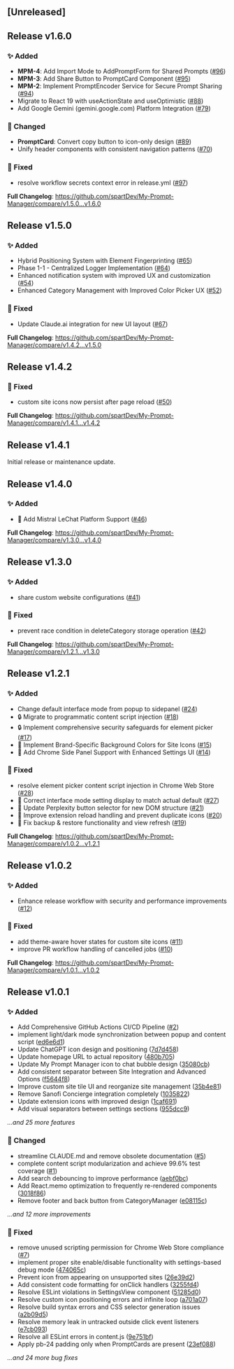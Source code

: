 ## [Unreleased]


## Release v1.6.0

### ✨ Added

- **MPM-4**: Add Import Mode to AddPromptForm for Shared Prompts ([#96](https://github.com/spartDev/My-Prompt-Manager/pull/96))
- **MPM-3**: Add Share Button to PromptCard Component ([#95](https://github.com/spartDev/My-Prompt-Manager/pull/95))
- **MPM-2**: Implement PromptEncoder Service for Secure Prompt Sharing ([#94](https://github.com/spartDev/My-Prompt-Manager/pull/94))
- Migrate to React 19 with useActionState and useOptimistic ([#88](https://github.com/spartDev/My-Prompt-Manager/pull/88))
- Add Google Gemini (gemini.google.com) Platform Integration ([#79](https://github.com/spartDev/My-Prompt-Manager/pull/79))

### 🔄 Changed

- **PromptCard**: Convert copy button to icon-only design ([#89](https://github.com/spartDev/My-Prompt-Manager/pull/89))
- Unify header components with consistent navigation patterns ([#70](https://github.com/spartDev/My-Prompt-Manager/pull/70))

### 🐛 Fixed

- resolve workflow secrets context error in release.yml ([#97](https://github.com/spartDev/My-Prompt-Manager/pull/97))

**Full Changelog**: https://github.com/spartDev/My-Prompt-Manager/compare/v1.5.0...v1.6.0

## Release v1.5.0

### ✨ Added

- Hybrid Positioning System with Element Fingerprinting ([#65](https://github.com/spartDev/My-Prompt-Manager/pull/65))
- Phase 1-1 - Centralized Logger Implementation ([#64](https://github.com/spartDev/My-Prompt-Manager/pull/64))
- Enhanced notification system with improved UX and customization ([#54](https://github.com/spartDev/My-Prompt-Manager/pull/54))
- Enhanced Category Management with Improved Color Picker UX ([#52](https://github.com/spartDev/My-Prompt-Manager/pull/52))

### 🐛 Fixed

- Update Claude.ai integration for new UI layout ([#67](https://github.com/spartDev/My-Prompt-Manager/pull/67))

**Full Changelog**: https://github.com/spartDev/My-Prompt-Manager/compare/v1.4.2...v1.5.0

## Release v1.4.2

### 🐛 Fixed

- custom site icons now persist after page reload ([#50](https://github.com/spartDev/My-Prompt-Manager/pull/50))

**Full Changelog**: https://github.com/spartDev/My-Prompt-Manager/compare/v1.4.1...v1.4.2

## Release v1.4.1

Initial release or maintenance update.

## Release v1.4.0

### ✨ Added

- 🚀 Add Mistral LeChat Platform Support ([#46](https://github.com/spartDev/My-Prompt-Manager/pull/46))

**Full Changelog**: https://github.com/spartDev/My-Prompt-Manager/compare/v1.3.0...v1.4.0

## Release v1.3.0

### ✨ Added

- share custom website configurations ([#41](https://github.com/spartDev/My-Prompt-Manager/pull/41))

### 🐛 Fixed

- prevent race condition in deleteCategory storage operation ([#42](https://github.com/spartDev/My-Prompt-Manager/pull/42))

**Full Changelog**: https://github.com/spartDev/My-Prompt-Manager/compare/v1.2.1...v1.3.0

## Release v1.2.1

### ✨ Added

- Change default interface mode from popup to sidepanel ([#24](https://github.com/spartDev/My-Prompt-Manager/pull/24))
- 🔒 Migrate to programmatic content script injection ([#18](https://github.com/spartDev/My-Prompt-Manager/pull/18))
- 🔒 Implement comprehensive security safeguards for element picker ([#17](https://github.com/spartDev/My-Prompt-Manager/pull/17))
- 🎨 Implement Brand-Specific Background Colors for Site Icons ([#15](https://github.com/spartDev/My-Prompt-Manager/pull/15))
- 🚀 Add Chrome Side Panel Support with Enhanced Settings UI ([#14](https://github.com/spartDev/My-Prompt-Manager/pull/14))

### 🐛 Fixed

- resolve element picker content script injection in Chrome Web Store ([#28](https://github.com/spartDev/My-Prompt-Manager/pull/28))
- 🐛 Correct interface mode setting display to match actual default ([#27](https://github.com/spartDev/My-Prompt-Manager/pull/27))
- 🔧 Update Perplexity button selector for new DOM structure ([#21](https://github.com/spartDev/My-Prompt-Manager/pull/21))
- 🔄 Improve extension reload handling and prevent duplicate icons ([#20](https://github.com/spartDev/My-Prompt-Manager/pull/20))
- 🔧 Fix backup & restore functionality and view refresh ([#19](https://github.com/spartDev/My-Prompt-Manager/pull/19))

**Full Changelog**: https://github.com/spartDev/My-Prompt-Manager/compare/v1.0.2...v1.2.1

## Release v1.0.2

### ✨ Added

- Enhance release workflow with security and performance improvements ([#12](https://github.com/spartDev/My-Prompt-Manager/pull/12))

### 🐛 Fixed

- add theme-aware hover states for custom site icons ([#11](https://github.com/spartDev/My-Prompt-Manager/pull/11))
- improve PR workflow handling of cancelled jobs ([#10](https://github.com/spartDev/My-Prompt-Manager/pull/10))

**Full Changelog**: https://github.com/spartDev/My-Prompt-Manager/compare/v1.0.1...v1.0.2

## Release v1.0.1

### ✨ Added

- Add Comprehensive GitHub Actions CI/CD Pipeline ([#2](https://github.com/spartDev/My-Prompt-Manager/pull/2))
- implement light/dark mode synchronization between popup and content script ([ed6e6d1](https://github.com/spartDev/My-Prompt-Manager/commit/ed6e6d1ac38db092dc51ce54d294fcdac47879b3))
- Update ChatGPT icon design and positioning ([7d7d458](https://github.com/spartDev/My-Prompt-Manager/commit/7d7d4589f31a5a6bb292907b74dcf5c618d68931))
- Update homepage URL to actual repository ([480b705](https://github.com/spartDev/My-Prompt-Manager/commit/480b705cb1533e05d6c4d16f4e32f9af79e591bb))
- Update My Prompt Manager icon to chat bubble design ([35080cb](https://github.com/spartDev/My-Prompt-Manager/commit/35080cba3027678da8a4e949f11045622183340b))
- Add consistent separator between Site Integration and Advanced Options ([f5644f8](https://github.com/spartDev/My-Prompt-Manager/commit/f5644f8660a0a020211acada7d85c6970abfca47))
- Improve custom site tile UI and reorganize site management ([35b4e81](https://github.com/spartDev/My-Prompt-Manager/commit/35b4e81ba5c84c161baffd1a572c03b0668c082b))
- Remove Sanofi Concierge integration completely ([1035822](https://github.com/spartDev/My-Prompt-Manager/commit/1035822af16e838234aecad32391870fc83d2975))
- Update extension icons with improved design ([1caf691](https://github.com/spartDev/My-Prompt-Manager/commit/1caf691bf484d779e3aa035b04b5c38bc6166c63))
- Add visual separators between settings sections ([955dcc9](https://github.com/spartDev/My-Prompt-Manager/commit/955dcc9fe9647a341dc0c59abb23bf6c9230b8ff))

_...and 25 more features_

### 🔄 Changed

- streamline CLAUDE.md and remove obsolete documentation ([#5](https://github.com/spartDev/My-Prompt-Manager/pull/5))
- complete content script modularization and achieve 99.6% test coverage ([#1](https://github.com/spartDev/My-Prompt-Manager/pull/1))
- Add search debouncing to improve performance ([aebf0bc](https://github.com/spartDev/My-Prompt-Manager/commit/aebf0bcf09b4ef31600002a54ce30f0c093bbc1b))
- Add React.memo optimization to frequently re-rendered components ([3018f86](https://github.com/spartDev/My-Prompt-Manager/commit/3018f86fd339da629f9d07dc2b98a4997b995fac))
- Remove footer and back button from CategoryManager ([e08115c](https://github.com/spartDev/My-Prompt-Manager/commit/e08115c518846ed5362b3017b4897e8b01fde107))

_...and 12 more improvements_

### 🐛 Fixed

- remove unused scripting permission for Chrome Web Store compliance ([#7](https://github.com/spartDev/My-Prompt-Manager/pull/7))
- implement proper site enable/disable functionality with settings-based debug mode ([474065c](https://github.com/spartDev/My-Prompt-Manager/commit/474065cbb48862691c25939aaabd23494781c0f8))
- Prevent icon from appearing on unsupported sites ([26e39d2](https://github.com/spartDev/My-Prompt-Manager/commit/26e39d2e74b869c540c480160f3c7518d5b9a983))
- Add consistent code formatting for onClick handlers ([3255fd4](https://github.com/spartDev/My-Prompt-Manager/commit/3255fd4f14ee4184656a34a40c2dadbdfebdd001))
- Resolve ESLint violations in SettingsView component ([51285d0](https://github.com/spartDev/My-Prompt-Manager/commit/51285d09000dcfa3243ed1b6eae24b18f316b1f6))
- Resolve custom icon positioning errors and infinite loop ([a701a07](https://github.com/spartDev/My-Prompt-Manager/commit/a701a07cc89be0c8031f32e95c4c10f62dd0a075))
- Resolve build syntax errors and CSS selector generation issues ([a2b09d5](https://github.com/spartDev/My-Prompt-Manager/commit/a2b09d508c0023204bcc36c271a66164a52bd403))
- Resolve memory leak in untracked outside click event listeners ([e7cb093](https://github.com/spartDev/My-Prompt-Manager/commit/e7cb093dbfbd6d0f8108064fc7b9a24846eacd10))
- Resolve all ESLint errors in content.js ([9e751bf](https://github.com/spartDev/My-Prompt-Manager/commit/9e751bfe5d84f72dfb843a655e850f7c46114714))
- Apply pb-24 padding only when PromptCards are present ([23ef088](https://github.com/spartDev/My-Prompt-Manager/commit/23ef088c1ece9b59644176413a6d192ae4868bc7))

_...and 24 more bug fixes_

